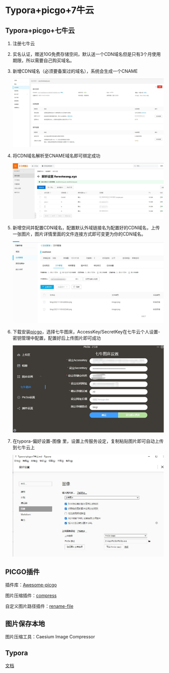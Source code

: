 # Typora+picgo+7牛云


## Typora+picgo+七牛云

1. 注册七牛云

2. 实名认证，赠送10G免费存储空间，默认送一个CDN域名但是只有3个月使用期限，所以需要自己购买域名。

3. 新增CDN域名（必须要备案过的域名），系统会生成一个CNAME

   ![image](TyporaPicgo7牛云.assets/202111181628004.png)

4. 将CDN域名解析至CNAME域名即可绑定成功

   ![image](TyporaPicgo7牛云.assets/202111181632348.png)

5. 新增空间并配置CDN域名，配置默认外域链接名为配置好的CDN域名，上传一张图片，图片详情里面的文件连接方式即可变更为你的CDN域名。

   ![image](TyporaPicgo7牛云.assets/202111181638833.png)

6. 下载安装[picgo](https://molunerfinn.com/PicGo/)，选择七牛图床，AccessKey/SecretKey在七牛云个人设置-密钥管理中配置，配置好后上传图片即可成功

   ![image](TyporaPicgo7牛云.assets/202111181644545.png)

7. 在typora-偏好设置-图像 里，设置上传服务设定，复制粘贴图片即可自动上传到七牛云上

   ![image](TyporaPicgo7牛云.assets/202111181648029.png)

## PICGO插件

插件库：[Awesome-picgo](https://github.com/PicGo/Awesome-PicGo)

图片压缩插件：[compress](https://github.com/JuZiSang/picgo-plugin-compress)

自定义图片路径插件：[rename-file](https://github.com/liuwave/picgo-plugin-rename-file)

## 图片保存本地

图片压缩工具：Caesium Image Compressor

## Typora

[文档](https://www.typora.net/support/)


